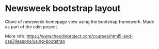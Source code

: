 # Newsweek bootstrap layout

Clone of newsweek homepage view using the bootstrap framework. Made as part of the odin project.

More info: https://www.theodinproject.com/courses/html5-and-css3/lessons/using-bootstrap